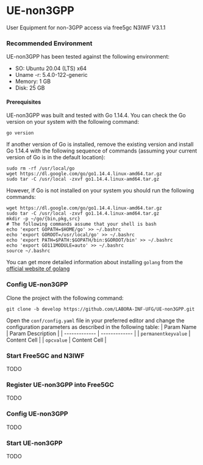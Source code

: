 # UE-non3GPP
User Equipment for non-3GPP access via free5gc N3IWF V3.1.1

### Recommended Environment
UE-non3GPP has been tested against the following environment:
* SO: Ubuntu 20.04 (LTS) x64
* Uname -r: 5.4.0-122-generic
* Memory: 1 GB
* Disk: 25 GB

#### Prerequisites
UE-non3GPP was built and tested with Go 1.14.4. You can check the Go version on your system with the following command:
```
go version
```
If another version of Go is installed, remove the existing version and install Go 1.14.4 with the following sequence of commands (assuming your current version of Go is in the default location):
```
sudo rm -rf /usr/local/go
wget https://dl.google.com/go/go1.14.4.linux-amd64.tar.gz
sudo tar -C /usr/local -zxvf go1.14.4.linux-amd64.tar.gz
```
However, if Go is not installed on your system you should run the following commands:
```
wget https://dl.google.com/go/go1.14.4.linux-amd64.tar.gz
sudo tar -C /usr/local -zxvf go1.14.4.linux-amd64.tar.gz
mkdir -p ~/go/{bin,pkg,src}
# The following commands assume that your shell is bash
echo 'export GOPATH=$HOME/go' >> ~/.bashrc
echo 'export GOROOT=/usr/local/go' >> ~/.bashrc
echo 'export PATH=$PATH:$GOPATH/bin:$GOROOT/bin' >> ~/.bashrc
echo 'export GO111MODULE=auto' >> ~/.bashrc
source ~/.bashrc
```
You can get more detailed information about installing ```golang``` from the [official website of golang](https://go.dev/doc/install)


### Config UE-non3GPP
Clone the project with the following command:
```
git clone -b develop https://github.com/LABORA-INF-UFG/UE-non3GPP.git 
```

Open the ```conf/config.yaml``` file in your preferred editor and change the configuration parameters as described in the following table:
| Param Name  | Param Description |
| ------------- | ------------- |
| `permanentkeyvalue`  | Content Cell  |
| `opcvalue`  | Content Cell  |


### Start Free5GC and N3IWF
TODO

### Register UE-non3GPP into Free5GC
TODO

### Config UE-non3GPP
TODO

### Start UE-non3GPP
TODO
